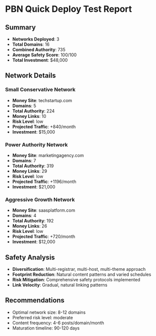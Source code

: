 # PBN Quick Deploy Test Report

## Summary
- **Networks Deployed**: 3
- **Total Domains**: 16
- **Combined Authority**: 735
- **Average Safety Score**: 100/100
- **Total Investment**: $48,000

## Network Details

### Small Conservative Network
- **Money Site**: techstartup.com
- **Domains**: 5
- **Total Authority**: 224
- **Money Links**: 10
- **Risk Level**: low
- **Projected Traffic**: +840/month
- **Investment**: $15,000

### Power Authority Network
- **Money Site**: marketingagency.com
- **Domains**: 7
- **Total Authority**: 319
- **Money Links**: 29
- **Risk Level**: low
- **Projected Traffic**: +1196/month
- **Investment**: $21,000

### Aggressive Growth Network
- **Money Site**: saasplatform.com
- **Domains**: 4
- **Total Authority**: 192
- **Money Links**: 26
- **Risk Level**: low
- **Projected Traffic**: +720/month
- **Investment**: $12,000


## Safety Analysis
- **Diversification**: Multi-registrar, multi-host, multi-theme approach
- **Footprint Reduction**: Natural content patterns and varied schedules
- **Risk Mitigation**: Comprehensive safety protocols implemented
- **Link Velocity**: Gradual, natural linking patterns

## Recommendations
- Optimal network size: 8-12 domains
- Preferred risk level: moderate
- Content frequency: 4-6 posts/domain/month
- Maturation timeline: 90-120 days
